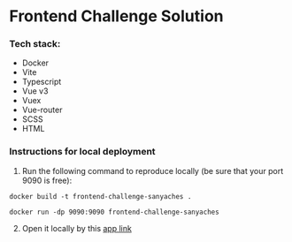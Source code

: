 # Frontend Challenge Solution

### Tech stack:
- Docker
- Vite
- Typescript
- Vue v3
- Vuex
- Vue-router
- SCSS
- HTML

### Instructions for local deployment

1) Run the following command to reproduce locally (be sure that your port 9090 is free):

``docker build -t frontend-challenge-sanyaches .``

``docker run -dp 9090:9090 frontend-challenge-sanyaches``

2) Open it locally by this [app link](http://localhost:9090)
